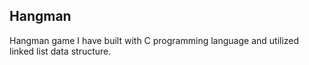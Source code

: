 ## Hangman
Hangman game I have built with C programming language and utilized linked list data structure.
